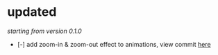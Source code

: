 # updated

*starting from version 0.1.0*

- [-] add zoom-in & zoom-out effect to animations, view commit [here](https://github.com/lamhieu-vk/liser/commit/58d244c15ca9648f6bf7f5d5de306d591bfb0aaf)
